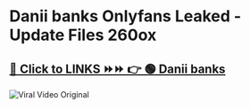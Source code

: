 
 # Danii banks Onlyfans Leaked - Update Files 260ox

## <h2><a href="https://clipsfans.com/Danii_banks&ref=git">🔗 Click to LINKS ⏩⏩ 👉 🟢 Danii banks </a></h2>

<a href="https://clipsfans.com/Danii_banks&ref=git" rel="nofollow" data-target="animated-image.originalLink"><img src="https://i.ibb.co.com/xMMVF88/686577567.gif" alt="Viral Video Original" style="max-width: 100%; display: inline-block;" data-target="animated-image.originalImage"></a>

